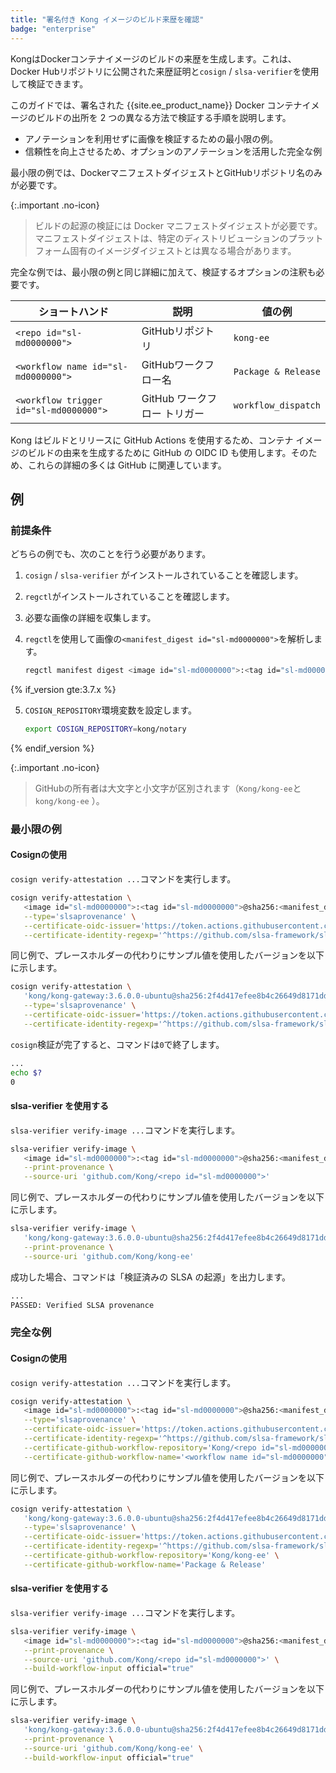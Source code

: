 ```yaml
---
title: "署名付き Kong イメージのビルド来歴を確認"
badge: "enterprise"
---
```

KongはDockerコンテナイメージのビルドの来歴を生成します。これは、Docker Hubリポジトリに公開された来歴証明と`cosign` / `slsa-verifier`を使用して検証できます。

このガイドでは、署名された {{site.ee_product_name}} Docker コンテナイメージのビルドの出所を 2 つの異なる方法で検証する手順を説明します。

* アノテーションを利用せずに画像を検証するための最小限の例。
* 信頼性を向上させるため、オプションのアノテーションを活用した完全な例

最小限の例では、DockerマニフェストダイジェストとGitHubリポジトリ名のみが必要です。

{:.important .no-icon}
> 
> ビルドの起源の検証には Docker マニフェストダイジェストが必要です。マニフェストダイジェストは、特定のディストリビューションのプラットフォーム固有のイメージダイジェストとは異なる場合があります。

完全な例では、最小限の例と同じ詳細に加えて、検証するオプションの注釈も必要です。

|                ショートハンド                 |         説明         |         値の例         |
|----------------------------------------|--------------------|---------------------|
| `<repo id="sl-md0000000">`             | GitHubリポジトリ        | `kong-ee`           |
| `<workflow name id="sl-md0000000">`    | GitHubワークフロー名      | `Package & Release` |
| `<workflow trigger id="sl-md0000000">` | GitHub ワークフロー トリガー | `workflow_dispatch` |

Kong はビルドとリリースに GitHub Actions を使用するため、コンテナ イメージのビルドの由来を生成するために GitHub の OIDC ID も使用します。そのため、これらの詳細の多くは GitHub に関連しています。

例
---

### 前提条件

どちらの例でも、次のことを行う必要があります。

1. `cosign` / `slsa-verifier` がインストールされていることを確認します。

2. `regctl`がインストールされていることを確認します。

3. 必要な画像の詳細を収集します。

4. `regctl`を使用して画像の`<manifest_digest id="sl-md0000000">`を解析します。

   ```sh
   regctl manifest digest <image id="sl-md0000000">:<tag id="sl-md0000000">
   ```

{% if_version gte:3.7.x %}

5. `COSIGN_REPOSITORY`環境変数を設定します。

   ```sh
   export COSIGN_REPOSITORY=kong/notary
   ```

{% endif_version %}

{:.important .no-icon}
> 
> GitHubの所有者は大文字と小文字が区別されます（`Kong/kong-ee`と`kong/kong-ee` ）。

### 最小限の例

#### Cosignの使用

`cosign verify-attestation ...`コマンドを実行します。

```sh
cosign verify-attestation \
   <image id="sl-md0000000">:<tag id="sl-md0000000">@sha256:<manifest_digest id="sl-md0000000"> \
   --type='slsaprovenance' \
   --certificate-oidc-issuer='https://token.actions.githubusercontent.com' \
   --certificate-identity-regexp='^https://github.com/slsa-framework/slsa-github-generator/.github/workflows/generator_container_slsa3.yml@refs/tags/v[0-9]+.[0-9]+.[0-9]+$'
```

同じ例で、プレースホルダーの代わりにサンプル値を使用したバージョンを以下に示します。

```sh
cosign verify-attestation \
   'kong/kong-gateway:3.6.0.0-ubuntu@sha256:2f4d417efee8b4c26649d8171dd0d26e0ca16213ba37b7a6b807c98a4fd413e8' \
   --type='slsaprovenance' \
   --certificate-oidc-issuer='https://token.actions.githubusercontent.com' \
   --certificate-identity-regexp='^https://github.com/slsa-framework/slsa-github-generator/.github/workflows/generator_container_slsa3.yml@refs/tags/v[0-9]+.[0-9]+.[0-9]+$'
```

`cosign`検証が完了すると、コマンドは`0`で終了します。

```sh
...
echo $?
0
```

#### slsa\-verifier を使用する

`slsa-verifier verify-image ...`コマンドを実行します。

```sh
slsa-verifier verify-image \
   <image id="sl-md0000000">:<tag id="sl-md0000000">@sha256:<manifest_digest id="sl-md0000000"> \
   --print-provenance \
   --source-uri 'github.com/Kong/<repo id="sl-md0000000">'
```

同じ例で、プレースホルダーの代わりにサンプル値を使用したバージョンを以下に示します。

```sh
slsa-verifier verify-image \
   'kong/kong-gateway:3.6.0.0-ubuntu@sha256:2f4d417efee8b4c26649d8171dd0d26e0ca16213ba37b7a6b807c98a4fd413e8' \
   --print-provenance \
   --source-uri 'github.com/Kong/kong-ee'
```

成功した場合、コマンドは「検証済みの SLSA の起源」を出力します。

```sh
...
PASSED: Verified SLSA provenance
```

### 完全な例

#### Cosignの使用

`cosign verify-attestation ...`コマンドを実行します。

```sh
cosign verify-attestation \
   <image id="sl-md0000000">:<tag id="sl-md0000000">@sha256:<manifest_digest id="sl-md0000000"> \
   --type='slsaprovenance' \
   --certificate-oidc-issuer='https://token.actions.githubusercontent.com' \
   --certificate-identity-regexp='^https://github.com/slsa-framework/slsa-github-generator/.github/workflows/generator_container_slsa3.yml@refs/tags/v[0-9]+.[0-9]+.[0-9]+$' \
   --certificate-github-workflow-repository='Kong/<repo id="sl-md0000000">' \
   --certificate-github-workflow-name='<workflow name id="sl-md0000000">'
```

同じ例で、プレースホルダーの代わりにサンプル値を使用したバージョンを以下に示します。

```sh
cosign verify-attestation \
   'kong/kong-gateway:3.6.0.0-ubuntu@sha256:2f4d417efee8b4c26649d8171dd0d26e0ca16213ba37b7a6b807c98a4fd413e8' \
   --type='slsaprovenance' \
   --certificate-oidc-issuer='https://token.actions.githubusercontent.com' \
   --certificate-identity-regexp='^https://github.com/slsa-framework/slsa-github-generator/.github/workflows/generator_container_slsa3.yml@refs/tags/v[0-9]+.[0-9]+.[0-9]+$' \
   --certificate-github-workflow-repository='Kong/kong-ee' \
   --certificate-github-workflow-name='Package & Release'
```

#### slsa\-verifier を使用する

`slsa-verifier verify-image ...`コマンドを実行します。

```sh
slsa-verifier verify-image \
   <image id="sl-md0000000">:<tag id="sl-md0000000">@sha256:<manifest_digest id="sl-md0000000"> \
   --print-provenance \
   --source-uri 'github.com/Kong/<repo id="sl-md0000000">' \
   --build-workflow-input official="true"
```

同じ例で、プレースホルダーの代わりにサンプル値を使用したバージョンを以下に示します。

```sh
slsa-verifier verify-image \
   'kong/kong-gateway:3.6.0.0-ubuntu@sha256:2f4d417efee8b4c26649d8171dd0d26e0ca16213ba37b7a6b807c98a4fd413e8' \
   --print-provenance \
   --source-uri 'github.com/Kong/kong-ee' \
   --build-workflow-input official="true"
```

